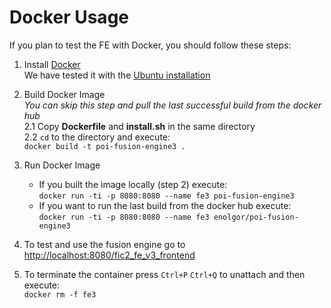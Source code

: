 Docker Usage
============

If you plan to test the FE with Docker, you should follow these steps:

1.	Install [Docker](https://docs.docker.com/installation/#installation)  
	We have tested it with the [Ubuntu installation](https://docs.docker.com/installation/ubuntulinux/)
	
2.	Build Docker Image  
	*You can skip this step and pull the last successful build from the docker hub*  
	2.1	Copy **Dockerfile** and **install.sh** in the same directory  
	2.2 `cd` to the directory and execute:  
		`docker build -t poi-fusion-engine3 .`
	
3.	Run Docker Image  
	-	If you built the image locally (step 2) execute:  
		`docker run -ti -p 8080:8080 --name fe3 poi-fusion-engine3`  
	-	If you want to run the last build from the docker hub execute:  
		`docker run -ti -p 8080:8080 --name fe3 enolgor/poi-fusion-engine3`
	
4.	To test and use the fusion engine go to [http://localhost:8080/fic2_fe_v3_frontend](http://localhost:8080/fic2_fe_v3_frontend)  

5.	To terminate the container press `Ctrl+P` `Ctrl+Q` to unattach and then execute:  
	`docker rm -f fe3`  
